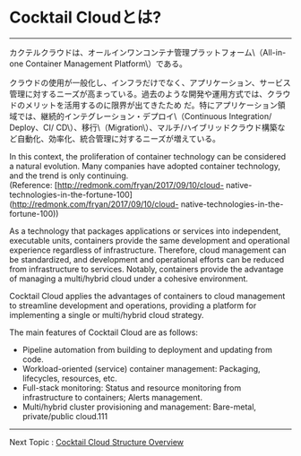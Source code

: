 # Cocktail Cloudとは?

---

カクテルクラウドは、オールインワンコンテナ管理プラットフォーム\（All-in-one Container Management Platform\）である。

クラウドの使用が一般化し、インフラだけでなく、アプリケーション、サービス管理に対するニーズが高まっている。過去のような開発や運用方式では、クラウドのメリットを活用するのに限界が出てきたため
だ。特にアプリケーション領域では、継続的インテグレーション・デプロイ\（Continuous Integration/ Deploy、CI/ CD\）、移行\（Migration\）、マルチ/ハイブリッドクラウド構築など自動化、効率化、統合管理に対するニーズが増えている。

In this context, the proliferation of container technology can be considered a natural evolution. Many companies have adopted container technology, and the trend is only continuing.  
\(Reference: [http://redmonk.com/fryan/2017/09/10/cloud- native-technologies-in-the-fortune-100](http://redmonk.com/fryan/2017/09/10/cloud- native-technologies-in-the-fortune-100)\)

As a technology that packages applications or services into independent, executable units, containers provide the same development and operational experience regardless of infrastructure. Therefore, cloud management can be standardized, and development and operational efforts can be reduced from infrastructure to services. Notably, containers provide the advantage of managing a multi/hybrid cloud under a cohesive environment.

Cocktail Cloud applies the advantages of containers to cloud management to streamline development and operations, providing a platform for implementing a single or multi/hybrid cloud strategy.

The main features of Cocktail Cloud are as follows:

* Pipeline automation from building to deployment and updating from code.
* Workload-oriented \(service\) container management: Packaging, lifecycles, resources, etc.
* Full-stack monitoring: Status and resource monitoring from infrastructure to containers; Alerts management.
* Multi/hybrid cluster provisioning and management: Bare-metal, private/public cloud.111

---

Next Topic : [Cocktail Cloud Structure Overview](/cocktail-cloud-ad6c-c131-ac1c-c694.md)

